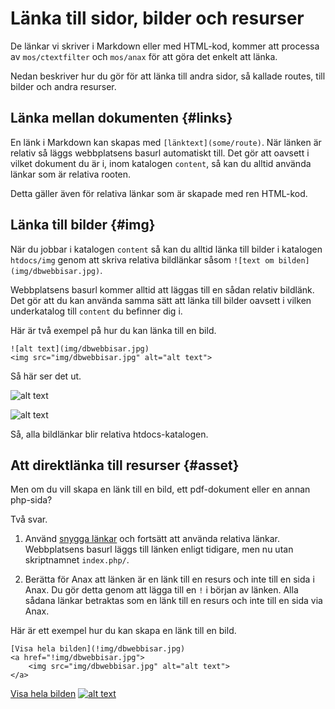 ---
...
Länka till sidor, bilder och resurser
==================================

De länkar vi skriver i Markdown eller med HTML-kod, kommer att processa av `mos/ctextfilter` och `mos/anax` för att göra det enkelt att länka.

Nedan beskriver hur du gör för att länka till andra sidor, så kallade routes, till bilder och andra resurser.



Länka mellan dokumenten {#links}
-----------------------------------

En länk i Markdown kan skapas med `[länktext](some/route)`. När länken är relativ så läggs webbplatsens basurl automatiskt till. Det gör att oavsett i vilket dokument du är i, inom katalogen `content`, så kan du alltid använda länkar som är relativa rooten.

Detta gäller även för relativa länkar som är skapade med ren HTML-kod.



Länka till bilder {#img}
-----------------------------------

När du jobbar i katalogen `content` så kan du alltid länka till bilder i katalogen `htdocs/img` genom att skriva relativa bildlänkar såsom `![text om bilden](img/dbwebbisar.jpg)`.

Webbplatsens basurl kommer alltid att läggas till en sådan relativ bildlänk. Det gör att du kan använda samma sätt att länka till bilder oavsett i vilken underkatalog till `content` du befinner dig i.

Här är två exempel på hur du kan länka till en bild.

```text
![alt text](img/dbwebbisar.jpg)
<img src="img/dbwebbisar.jpg" alt="alt text">
```
 Så här ser det ut.

![alt text](img/dbwebbisar.jpg)

<img src="img/dbwebbisar.jpg" alt="alt text">

Så, alla bildlänkar blir relativa htdocs-katalogen.



Att direktlänka till resurser {#asset}
---------------------------------

Men om du vill skapa en länk till en bild, ett pdf-dokument eller en annan php-sida?

Två svar.

1. Använd [snygga länkar](anax/snygga-lankar) och fortsätt att använda relativa länkar. Webbplatsens basurl läggs till länken enligt tidigare, men nu utan skriptnamnet `index.php/`.

1. Berätta för Anax att länken är en länk till en resurs och inte till en sida i Anax. Du gör detta genom att lägga till en `!` i början av länken. Alla sådana länkar betraktas som en länk till en resurs och inte till en sida via Anax.

Här är ett exempel hur du kan skapa en länk till en bild.

```text
[Visa hela bilden](!img/dbwebbisar.jpg)
<a href="!img/dbwebbisar.jpg">
    <img src="img/dbwebbisar.jpg" alt="alt text">
</a>
```

[Visa hela bilden](!img/dbwebbisar.jpg)
<a href="!img/dbwebbisar.jpg">
    <img src="img/dbwebbisar.jpg" alt="alt text">
</a>
